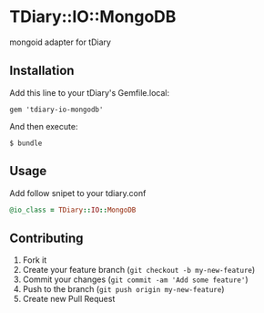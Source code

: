 # TDiary::IO::MongoDB

mongoid adapter for tDiary

## Installation

Add this line to your tDiary's Gemfile.local:

    gem 'tdiary-io-mongodb'

And then execute:

    $ bundle

## Usage

Add follow snipet to your tdiary.conf

```ruby
@io_class = TDiary::IO::MongoDB
```

## Contributing

1. Fork it
2. Create your feature branch (`git checkout -b my-new-feature`)
3. Commit your changes (`git commit -am 'Add some feature'`)
4. Push to the branch (`git push origin my-new-feature`)
5. Create new Pull Request
